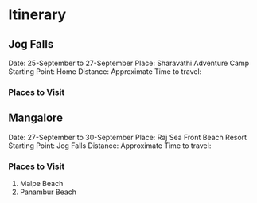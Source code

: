 # Itinerary
## Jog Falls
Date: 25-September to 27-September
Place: Sharavathi Adventure Camp
Starting Point: Home
Distance: 
Approximate Time to travel:
### Places to Visit

## Mangalore
Date: 27-September to 30-September
Place: Raj Sea Front Beach Resort
Starting Point: Jog Falls
Distance:
Approximate Time to travel:
### Places to Visit
1. Malpe Beach
2. Panambur Beach

